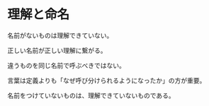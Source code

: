 # 理解と命名

名前がないものは理解できていない。

正しい名前が正しい理解に繋がる。

違うものを同じ名前で呼ぶべきではない。

言葉は定義よりも「なぜ呼び分けられるようになったか」の方が重要。

名前をつけていないものは、理解できていないものである。
